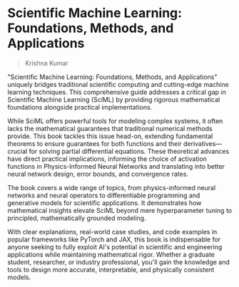 # Scientific Machine Learning: Foundations, Methods, and Applications

> Krishna Kumar

"Scientific Machine Learning: Foundations, Methods, and Applications" uniquely bridges traditional scientific computing and cutting-edge machine learning techniques. This comprehensive guide addresses a critical gap in Scientific Machine Learning (SciML) by providing rigorous mathematical foundations alongside practical implementations.

While SciML offers powerful tools for modeling complex systems, it often lacks the mathematical guarantees that traditional numerical methods provide. This book tackles this issue head-on, extending fundamental theorems to ensure guarantees for both functions and their derivatives—crucial for solving partial differential equations. These theoretical advances have direct practical implications, informing the choice of activation functions in Physics-Informed Neural Networks and translating into better neural network design, error bounds, and convergence rates.

The book covers a wide range of topics, from physics-informed neural networks and neural operators to differentiable programming and generative models for scientific applications. It demonstrates how mathematical insights elevate SciML beyond mere hyperparameter tuning to principled, mathematically grounded modeling.

With clear explanations, real-world case studies, and code examples in popular frameworks like PyTorch and JAX, this book is indispensable for anyone seeking to fully exploit AI's potential in scientific and engineering applications while maintaining mathematical rigor. Whether a graduate student, researcher, or industry professional, you'll gain the knowledge and tools to design more accurate, interpretable, and physically consistent models.
